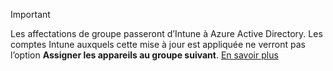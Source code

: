>[!Important]
>Les affectations de groupe passeront d’Intune à Azure Active Directory. Les comptes Intune auxquels cette mise à jour est appliquée ne verront pas l’option **Assigner les appareils au groupe suivant**. [En savoir plus](../deploy-use/ios-device-enrollment-program-in-microsoft-intune#changes-to-intune-group-assignments)


<!--HONumber=Jul16_HO3-->


